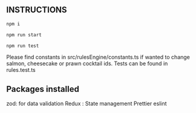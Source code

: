 ## INSTRUCTIONS
```bash
npm i
```
```bash
npm run start
```
```bash
npm run test
```
Please find constants in src/rulesEngine/constants.ts if wanted to change salmon, cheesecake or prawn cocktail ids.
Tests can be found in rules.test.ts

## Packages installed 
zod: for data validation
Redux : State management
Prettier
eslint
